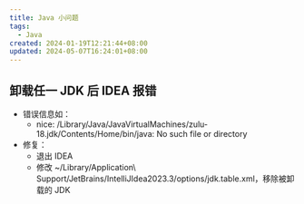 ```yaml
---
title: Java 小问题
tags:
  - Java
created: 2024-01-19T12:21:44+08:00
updated: 2024-05-07T16:24:01+08:00
---
```

## 卸载任一 JDK 后 IDEA 报错

- 错误信息如：
  - nice: /Library/Java/JavaVirtualMachines/zulu-18.jdk/Contents/Home/bin/java: No such file or directory
- 修复：
  - 退出 IDEA
  - 修改 ~/Library/Application\ Support/JetBrains/IntelliJIdea2023.3/options/jdk.table.xml，移除被卸载的 JDK

